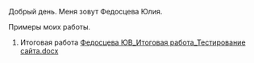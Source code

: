 Добрый день. 
Меня зовут Федосцева Юлия.

Примеры моих работы.
1. Итоговая работа
   [Федосцева ЮВ_Итоговая работа_Тестирование сайта.docx](https://github.com/fedostseva/Primery-rabot-/files/13695010/_._.docx)
